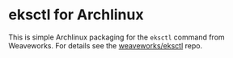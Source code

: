 # eksctl for Archlinux

This is simple Archlinux packaging for the `eksctl` command from Weaveworks.
For details see the [weaveworks/eksctl](https://github.com/weaveworks/eksctl) repo.
